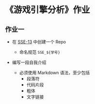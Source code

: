 # 《游戏引擎分析》作业


## 作业一

* 在 [SSE-13](https://github.com/SSE-13) 中创建一个 Repo
  * 命名规范 ```SSE_${学号}```
  
  
* 编写一段自我介绍
  * 必须使用 Markdown 语法，至少包括
    * 段落符
    * 代码片段
    * 粗体
    * 文字链接

